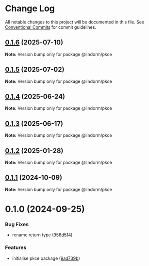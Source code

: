 # Change Log

All notable changes to this project will be documented in this file.
See [Conventional Commits](https://conventionalcommits.org) for commit guidelines.

## [0.1.6](https://github.com/lindorm-io/monorepo/compare/@lindorm/pkce@0.1.5...@lindorm/pkce@0.1.6) (2025-07-10)

**Note:** Version bump only for package @lindorm/pkce

## [0.1.5](https://github.com/lindorm-io/monorepo/compare/@lindorm/pkce@0.1.4...@lindorm/pkce@0.1.5) (2025-07-02)

**Note:** Version bump only for package @lindorm/pkce

## [0.1.4](https://github.com/lindorm-io/monorepo/compare/@lindorm/pkce@0.1.3...@lindorm/pkce@0.1.4) (2025-06-24)

**Note:** Version bump only for package @lindorm/pkce

## [0.1.3](https://github.com/lindorm-io/monorepo/compare/@lindorm/pkce@0.1.2...@lindorm/pkce@0.1.3) (2025-06-17)

**Note:** Version bump only for package @lindorm/pkce

## [0.1.2](https://github.com/lindorm-io/monorepo/compare/@lindorm/pkce@0.1.1...@lindorm/pkce@0.1.2) (2025-01-28)

**Note:** Version bump only for package @lindorm/pkce

## [0.1.1](https://github.com/lindorm-io/monorepo/compare/@lindorm/pkce@0.1.0...@lindorm/pkce@0.1.1) (2024-10-09)

**Note:** Version bump only for package @lindorm/pkce

# 0.1.0 (2024-09-25)

### Bug Fixes

- rename return type ([956d514](https://github.com/lindorm-io/monorepo/commit/956d51432015cfbccd90ad4657460c85fe122de1))

### Features

- initialise pkce package ([9ad739b](https://github.com/lindorm-io/monorepo/commit/9ad739b16eaf7b1cae331c0fb80d4e5b63e23d9b))
